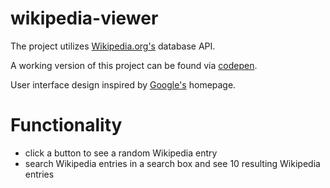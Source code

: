 # wikipedia-viewer

  The project utilizes [Wikipedia.org's](https://www.wikipedia.org) database API.

  A working version of this project can be found via [codepen](https://codepen.io/mhijack/full/LdeZyo/).

  User interface design inspired by [Google's](https://www.google.com) homepage.

# Functionality

  * click a button to see a random Wikipedia entry
  * search Wikipedia entries in a search box and see 10 resulting Wikipedia entries
